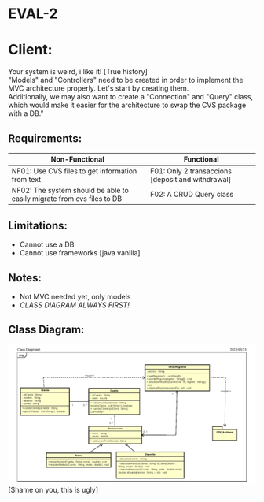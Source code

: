 # EVAL-2

# Client:
Your system is weird, i like it! [True history]
<br>
"Models" and "Controllers" need to be created in order to implement the MVC architecture properly. Let's start by creating them.
<br>
Additionally, we may also want to create a "Connection" and "Query" class, which would make it easier for the architecture to swap the CVS package with a DB."

## Requirements:
 |Non-Functional|Functional|
 |--------------|----------|
 |NF01: Use CVS files to get information from text|F01: Only 2 transaccions [deposit and withdrawal]|
 |NF02: The system should be able to easily migrate from cvs files to DB |F02: A CRUD Query class|
 
 ## Limitations:
 - Cannot use a DB
 - Cannot use frameworks [java vanilla]
 
 ## Notes:
- Not MVC needed yet, only models
- *CLASS DIAGRAM ALWAYS FIRST!*

## Class Diagram:
![EVAL1-DiagramClass](EVAL1/Documentation/Eval1.png)
[Shame on you, this is ugly]
